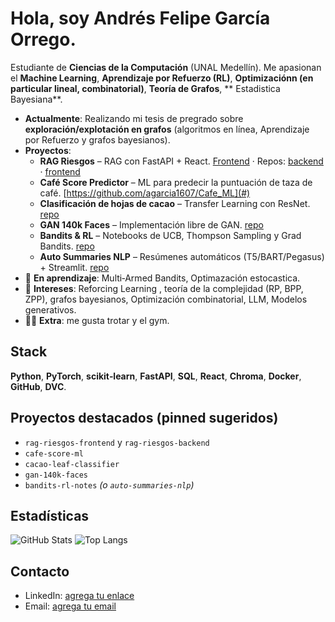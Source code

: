 
# Hola, soy Andrés Felipe García Orrego.

Estudiante de **Ciencias de la Computación** (UNAL Medellín). Me apasionan el **Machine Learning**, **Aprendizaje por Refuerzo (RL)**, **Optimizaciónn (en particular lineal, combinatorial)**, **Teoría de Grafos**, ** Estadistica Bayesiana**.


-  **Actualmente**: Realizando mi tesis de pregrado sobre **exploración/explotación en grafos** (algoritmos en línea, Aprendizaje por Refuerzo y grafos bayesianos).  
- **Proyectos**: 
  - **RAG Riesgos** – RAG con FastAPI + React. [Frontend](https://rag-riesgos-frontend.vercel.app) · Repos: [backend](#) · [frontend](#)
  - **Café Score Predictor** – ML para predecir la puntuación de taza de café. [https://github.com/agarcia1607/Cafe_ML](#)
  - **Clasificación de hojas de cacao** – Transfer Learning con ResNet. [repo](#)
  - **GAN 140k Faces** – Implementación libre de GAN. [repo](#)
  - **Bandits & RL** – Notebooks de UCB, Thompson Sampling y Grad Bandits. [repo](#)
  - **Auto Summaries NLP** – Resúmenes automáticos (T5/BART/Pegasus) + Streamlit. [repo](#)
- 🧠 **En aprendizaje**: Multi‑Armed Bandits, Optimazación estocastica.
- 🧩 **Intereses**: Reforcing Learning , teoría de la complejidad (RP, BPP, ZPP), grafos bayesianos, Optimización combinatorial, LLM, Modelos generativos.
- 🏃‍♂️ **Extra**: me gusta trotar y el gym.


##  Stack
**Python**, **PyTorch**, **scikit‑learn**, **FastAPI**, **SQL**, **React**, **Chroma**, **Docker**, **GitHub**, **DVC**.


##  Proyectos destacados (pinned sugeridos)
- `rag-riesgos-frontend` y `rag-riesgos-backend`
- `cafe-score-ml`
- `cacao-leaf-classifier`
- `gan-140k-faces`
- `bandits-rl-notes` *(o `auto-summaries-nlp`)*


##  Estadísticas
![GitHub Stats](https://github-readme-stats.vercel.app/api?username=agarcia1607&show_icons=true)
![Top Langs](https://github-readme-stats.vercel.app/api/top-langs/?username=agarcia1607&layout=compact)


##  Contacto
- LinkedIn: [agrega tu enlace](#)
- Email: [agrega tu email](#)


